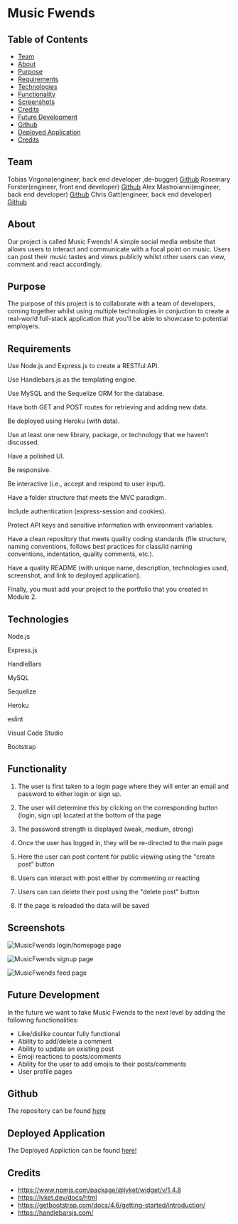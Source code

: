# Music Fwends

## Table of Contents

- [Team](#team)
- [About](#about)
- [Purpose](#purpose)
- [Requirements](#requirements)
- [Technologies](#technologies)
- [Functionality](#functionality)
- [Screenshots](#screenshots)
- [Credits](#credits)
- [Future Development](#future-development)
- [Github](#github)
- [Deployed Application](#deployed-application)
- [Credits](#credits)

## Team

Tobias Virgona(engineer, back end developer ,de-bugger) [Github](https://github.com/virgona)
Rosemary Forster(engineer, front end developer) [Github](https://github.com/rosemaryjf)
Alex Mastroianni(engineer, back end developer) [Github](https://github.com/AlexMastroianni/)
Chris Gatt(engineer, back end developer) [Github](https://github.com/ChristopherGatt/)

## About

Our project is called Music Fwends! A simple social media website that allows users to interact and communicate with a focal point on music. Users can post their music tastes and views publicly whilst other users can view, comment and react accordingly.

## Purpose

The purpose of this project is to collaborate with a team of developers, coming together whilst using multiple technologies in conjuction to create a real-world full-stack application that you’ll be able to showcase to potential employers.

## Requirements

Use Node.js and Express.js to create a RESTful API.

Use Handlebars.js as the templating engine.

Use MySQL and the Sequelize ORM for the database.

Have both GET and POST routes for retrieving and adding new data.

Be deployed using Heroku (with data).

Use at least one new library, package, or technology that we haven’t discussed.

Have a polished UI.

Be responsive.

Be interactive (i.e., accept and respond to user input).

Have a folder structure that meets the MVC paradigm.

Include authentication (express-session and cookies).

Protect API keys and sensitive information with environment variables.

Have a clean repository that meets quality coding standards (file structure, naming conventions, follows best practices for class/id naming conventions, indentation, quality comments, etc.).

Have a quality README (with unique name, description, technologies used, screenshot, and link to deployed application).

Finally, you must add your project to the portfolio that you created in Module 2.

## Technologies

Node.js

Express.js

HandleBars

MySQL

Sequelize

Heroku

eslint

Visual Code Studio

Bootstrap

## Functionality

1. The user is first taken to a login page where they will enter an email and password to either login or sign up.

2. The user will determine this by clicking on the corresponding button (login, sign up) located at the bottom of tha page

3. The password strength is displayed (weak, medium, strong)

4. Once the user has logged in, they will be re-directed to the main page

5. Here the user can post content for public viewing using the "create post" button

6. Users can interact with post either by commenting or reacting

7. Users can can delete their post using the "delete post" button

8. If the page is reloaded the data will be saved

## Screenshots

![MusicFwends login/homepage page](public/images/homepage-screenshot.jpg)

![MusicFwends signup page](public/images/signuppage-screenshot.jpg)

![MusicFwends feed page](public/images/feedpage-screenshot.jpg)

## Future Development

In the future we want to take Music Fwends to the next level by adding the following functionalities:

- Like/dislike counter fully functional
- Ability to add/delete a comment
- Ability to update an existing post
- Emoji reactions to posts/comments
- Ability for the user to add emojis to their posts/comments
- User profile pages

## Github

The repository can be found [here](https://github.com/AlexMastroianni/MusicFwends)

## Deployed Application

The Deployed Appliction can be found [here!](https://music-fweinds.herokuapp.com)

## Credits

- https://www.npmjs.com/package/@lyket/widget/v/1.4.8
- https://lyket.dev/docs/html
- https://getbootstrap.com/docs/4.6/getting-started/introduction/
- https://handlebarsjs.com/
